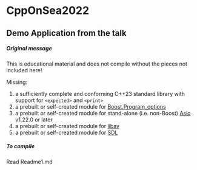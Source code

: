 # CppOnSea2022
## Demo Application from the talk ##

##### Original message #####  
This is educational material and does not compile without the pieces not included here!

Missing:
 1) a sufficiently complete and conforming C++23 standard library with support for `<expected>` and `<print>`
 2) a prebuilt or self-created module for [Boost.Program_options](https://www.boost.org/doc/libs/1_79_0/doc/html/program_options.html)
 3) a prebuilt or self-created module for stand-alone (i.e. non-Boost) [Asio](https://think-async.com/Asio/) v1.22.0 or later
 4) a prebuilt or self-created module for [libav](https://ffmpeg.org/)
 5) a prebuilt or self-created module for [SDL](https://www.libsdl.org/)

##### To compile #####
Read Readme1.md  
 
